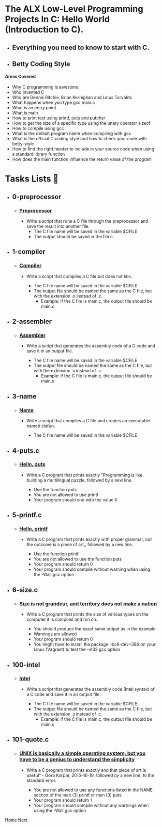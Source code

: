 # The ALX Low-Level Programming Projects In C: Hello World (Introduction to C).
* ## Everything you need to know to start with C.
* ## Betty Coding Style
#### Areas Covered
* Why C programming is awesome
* Who invented C
* Who are Dennis Ritchie, Brian Kernighan and Linus Torvalds
* What happens when you type gcc main.c
* What is an entry point
* What is main
* How to print text using printf, puts and putchar
* How to get the size of a specific type using the unary operator sizeof
* How to compile using gcc
* What is the default program name when compiling with gcc
* What is the official C coding style and how to check your code with betty-style
* How to find the right header to include in your source code when using a standard library function
* How does the main function influence the return value of the program

# Tasks Lists :page_with_curl:
* ## 0-preprocessor
    * ### [Preprocessor](./0-preprocessor)
        * Write a script that runs a C file through the preprocessor and save the result into another file.
            * The C file name will be saved in the variable $CFILE
            * The output should be saved in the file c
* ## 1-compiler
    * ### [Compiler](./1-compiler)
        * Write a script that compiles a C file but does not link.

            * The C file name will be saved in the variable $CFILE
            * The output file should be named the same as the C file, but with the extension .o instead of .c.
                * Example: if the C file is main.c, the output file should be main.o
* ## 2-assembler
    * ### [Assembler](./2-assembler)
        * Write a script that generates the assembly code of a C code and save it in an output file.

            * The C file name will be saved in the variable $CFILE
            * The output file should be named the same as the C file, but with the extension .s instead of .c.
                * Example: if the C file is main.c, the output file should be main.s
* ## 3-name
    * ### [Name](./3-name)
        * Write a script that compiles a C file and creates an executable named cisfun.

            * The C file name will be saved in the variable $CFILE
* ## 4-puts.c
    * ### [Hello, puts](./4-puts.c)
        * Write a C program that prints exactly "Programming is like building a multilingual puzzle, followed by a new line.

            * Use the function puts
            * You are not allowed to use printf
            * Your program should end with the value 0
* ## 5-printf.c
    * ### [Hello, printf](./5-printf.c)
        * Write a C program that prints exactly with proper grammar, but the outcome is a piece of art,, followed by a new line.

            * Use the function printf
            * You are not allowed to use the function puts
            * Your program should return 0
            * Your program should compile without warning when using the -Wall gcc option
* ## 6-size.c
    * ### [Size is not grandeur, and territory does not make a nation](./6-size.c)
        * Write a C program that prints the size of various types on the computer it is compiled and run on.

            * You should produce the exact same output as in the example
            * Warnings are allowed
            * Your program should return 0
            * You might have to install the package libc6-dev-i386 on your Linux (Vagrant) to test the -m32 gcc option
* ## 100-intel
    * ### [Intel](./100-intel)
        * Write a script that generates the assembly code (Intel syntax) of a C code and save it in an output file.

            * The C file name will be saved in the variable $CFILE.
            * The output file should be named the same as the C file, but with the extension .s instead of .c.
                * Example: if the C file is main.c, the output file should be main.s
* ## 101-quote.c
    * ### [UNIX is basically a simple operating system, but you have to be a genius to understand the simplicity](./101-quote.c)
        * Write a C program that prints exactly and that piece of art is useful" - Dora Korpar, 2015-10-19, followed by a new line, to the standard error.

            * You are not allowed to use any functions listed in the NAME section of the man (3) printf or man (3) puts
            * Your program should return 1
            * Your program should compile without any warnings when using the -Wall gcc option

[Home](..)                                       [Next](../0x01-variables_if_else_while/)
